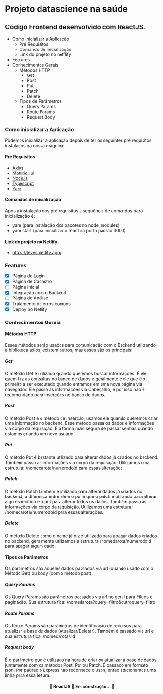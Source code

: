 # Projeto datascience na saúde
## Código Frontend desenvolvido com ReactJS.
* Como inicializar a Aplicação
  * Pré Requisitos
  * Comando de inicialização
  * Link do projeto no netflify
* Features
* Conhecimentos Gerais
  * Métodos HTTP
      * Get
      * Post
      * Put
      * Patch
      * Delete
  * Tipos de Parâmetros
      * Query Params
      * Route Params
      * Request Body
  
### Como inicializar a Aplicação
Podemos inicializar a aplicação depois de ter os seguintes pré requisitos instalados na nossa máquina:
#### Pré Requisitos
- [Axios](https://blog.rocketseat.com.br/axios-um-cliente-http-full-stack/)
- [Material-ui](https://https://material-ui.com/pt/getting-started/usage/)
- [Node.js](https://nodejs.org/en/)
- [Typescript](https://www.typescriptlang.org/)
- [Yarn](https://classic.yarnpkg.com/en/docs/install#windows-stable)
#### Comandos de inicialização
Após a instalação dos pré requisitos a sequência de comandos para inicialização é:
* yarn (para instalação dos pacotes no node_modules)
* yarn start (para inicializar o react na porta padrão 3000)
#### Link do projeto no Netlify
* https://leves.netlify.app/
### Features
- [x] Página de Login
- [x] Página de Cadastro
- [ ] Página Inicial
- [x] Integração com o Backend
- [ ] Página de Análise
- [x] Tratamento de erros comuns
- [x] Deploy no Netlify
### Conhecimentos Gerais
#### Métodos HTTP
  Esses métodos serão usados para comunicação com o Backend utilizando a biblioteca axios, existem outros, mas esses são os principais:
  ##### Get
  O método Get é utilizado quando queremos buscar informações. É ele quem faz as consultas no banco de dados e geralmente é ele que é o primeiro a ser executado quando entramos em uma nova página via navegador. Ele passa as informações via Cabeçalho, e por isso não é recomendado para inserções no banco de dados.
  ##### Post
  O método Post é o método de Inserção, usamos ele quando queremos criar uma informação no backend. Esse método passa os dados e informações via corpo da requisição. É a forma mais segura de passar senhas quando estamos criando um novo usuário.
  ##### Put
  O método Put é bastante utilizado para alterar dados já criados no backend. Também passa as informações via corpo da requisição.
  Utilizamos uma estrutura: /nomedarota/numerodoid para essas alterações.
  ##### Patch
  O método Patch também é utilizado para alterar dados já criados no backend, a diferença entre ele e o put é que o patch é utilizado para alterar algo específico e o put para alterar todos os dados. Também passa as informações via corpo da requisição.
  Utilizamos uma estrutura: /nomedarota/numerodoid para essas alterações.
  ##### Delete
  O método Delete como o nome já diz é utilizado para apagar dados criados no backend, geralmente utilizamos a estrutura /nomedarota/numerodoid para apagar algum dado.
  #### Tipos de Parâmetros
  Os parâmetros são aqueles dados passados via url (quando usado com o Método Get) ou body (com o método post).
  ##### Query Params
  Os Query Params são parâmetros passados via url no geral para Filtros e paginação. Sua estrutura fica:
  /nomedarota?query=filtro&outroquery=filtro
  ##### Route Params
  Os Route Params são parâmetros de identificação de recursos para atualizar a base de dados (Atualizar/Deletar). Também é passado via url e sua estrutura fica:
  /nomedarota/:id
  ##### Request body
  É o parâmetro que é utilizado na hora de criar ou atualizar a base de dados, juntamente com os métodos Post, Put ou Patch. É passado em formato json. Por padrão o Express não reconhece o Json, então adicionamos uma linha para essa leitura.

<h4 align="center">
	🚧  ReactJS 🚀 Em construção...  🚧
</h4>
